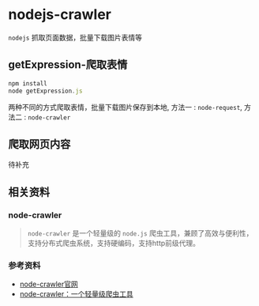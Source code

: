 # nodejs-crawler

`nodejs` 抓取页面数据，批量下载图片表情等

## getExpression-爬取表情

```js
npm install
node getExpression.js
```

两种不同的方式爬取表情，批量下载图片保存到本地, 方法一 :  `node-request`, 方法二 : `node-crawler`

## 爬取网页内容

待补充

## 相关资料

### node-crawler

> `node-crawler` 是一个轻量级的 `node.js` 爬虫工具，兼顾了高效与便利性，支持分布式爬虫系统，支持硬编码，支持http前级代理。

### 参考资料

* [node-crawler官网](http://nodecrawler.org/)
* [node-crawler：一个轻量级爬虫工具](https://node-crawler.readthedocs.io/zh_CN/latest/)